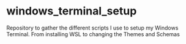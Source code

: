 # windows_terminal_setup
Repository to gather the different scripts I use to setup my Windows Terminal. From installing WSL to changing the Themes and Schemas
